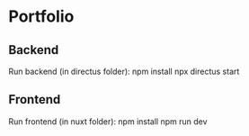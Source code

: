# Portfolio

## Backend
Run backend (in directus folder):
npm install
npx directus start

## Frontend
Run frontend (in nuxt folder):
npm install
npm run dev
